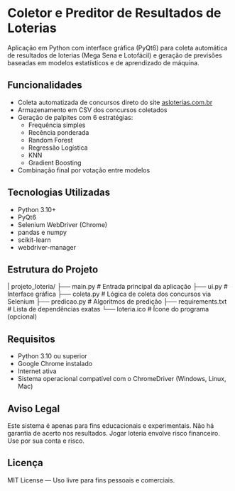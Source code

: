 # Coletor e Preditor de Resultados de Loterias

Aplicação em Python com interface gráfica (PyQt6) para coleta automática de resultados de loterias (Mega Sena e Lotofácil) e geração de previsões baseadas em modelos estatísticos e de aprendizado de máquina.

## Funcionalidades

- Coleta automatizada de concursos direto do site [asloterias.com.br](https://asloterias.com.br)
- Armazenamento em CSV dos concursos coletados
- Geração de palpites com 6 estratégias:
  - Frequência simples
  - Recência ponderada
  - Random Forest
  - Regressão Logística
  - KNN
  - Gradient Boosting
- Combinação final por votação entre modelos

## Tecnologias Utilizadas

- Python 3.10+
- PyQt6
- Selenium WebDriver (Chrome)
- pandas e numpy
- scikit-learn
- webdriver-manager

## Estrutura do Projeto

| projeto_loteria/
├── main.py # Entrada principal da aplicação
├── ui.py # Interface gráfica
├── coleta.py # Lógica de coleta dos concursos via Selenium
├── predicao.py # Algoritmos de predição
├── requirements.txt # Lista de dependências exatas
└── loteria.ico # Ícone do programa (opcional)


## Requisitos

- Python 3.10 ou superior
- Google Chrome instalado
- Internet ativa
- Sistema operacional compatível com o ChromeDriver (Windows, Linux, Mac)

## Aviso Legal

Este sistema é apenas para fins educacionais e experimentais. Não há garantia de acerto nos resultados. Jogar loteria envolve risco financeiro. Use por sua conta e risco.

## Licença

MIT License — Uso livre para fins pessoais e comerciais.
